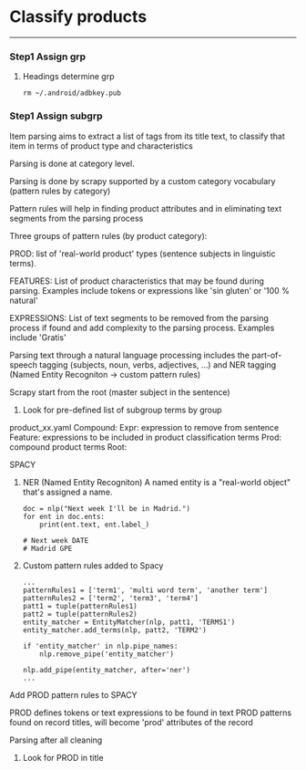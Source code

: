 # Classify products

----------

### Step1 Assign grp
1. Headings determine grp

    ```
    rm ~/.android/adbkey.pub
    ```

### Step1 Assign subgrp

Item parsing aims to extract a list of tags from its title text, to classify that item in terms of product type and characteristics

Parsing is done at category level.

Parsing is done by scrapy supported by a custom category vocabulary (pattern rules by category)

Pattern rules will help in finding product attributes and in eliminating text segments from the parsing process

Three groups of pattern rules (by product category):

PROD: list of 'real-world product' types (sentence subjects in linguistic terms). 

FEATURES: List of product characteristics that may be found during parsing. Examples include tokens or expressions like 'sin gluten' or '100 % natural'

EXPRESSIONS: List of text segments to be removed from the parsing process if found and add complexity to the parsing process. Examples include 'Gratis'

Parsing text through a natural language processing includes the part-of-speech tagging (subjects, noun, verbs, adjectives, ...) and NER tagging (Named Entity Recogniton -> custom pattern rules)


Scrapy start from the root (master subject in the sentence)



1. Look for pre-defined list of subgroup terms by group


product_xx.yaml
  Compound:
  Expr:         expression to remove from sentence
  Feature:      expressions to be included in product classification terms
  Prod:         compound product terms
  Root:


SPACY
1. NER (Named Entity Recogniton)
A named entity is a "real-world object" that's assigned a name.

    ```
    doc = nlp("Next week I'll be in Madrid.")
    for ent in doc.ents:
        print(ent.text, ent.label_)
     
    # Next week DATE
    # Madrid GPE
    ```

2. Custom pattern rules added to Spacy
    ```
    ...
    patternRules1 = ['term1', 'multi word term', 'another term']
    patternRules2 = ['term2', 'term3', 'term4']
    patt1 = tuple(patternRules1)
    patt2 = tuple(patternRules2)
    entity_matcher = EntityMatcher(nlp, patt1, 'TERMS1')
    entity_matcher.add_terms(nlp, patt2, 'TERM2')

    if 'entity_matcher' in nlp.pipe_names:
        nlp.remove_pipe('entity_matcher')

    nlp.add_pipe(entity_matcher, after='ner')
    ...
    ```

Add PROD pattern rules to SPACY

PROD defines tokens or text expressions to be found in text
PROD patterns found on record titles, will become 'prod' attributes of the record




Parsing after all cleaning
1. Look for PROD in title